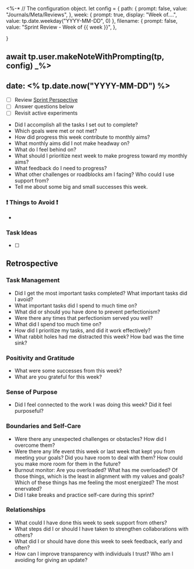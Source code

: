 <%-*
// The configuration object.
let config = {
	path: {
		prompt: false,
		value: "Journals/Meta/Reviews",
    },
	week: {
		 prompt: true,
		 display: "Week of....",
		 value:  tp.date.weekday("YYYY-MM-DD", 0)
	},
    filename: {
	    prompt: false,
	    value: "Sprint Review - Week of {{ week }}",
    },
    
}
    
await tp.user.makeNoteWithPrompting(tp, config)
_%>
---
date: <% tp.date.now("YYYY-MM-DD") %>
---


- [ ] Review [Sprint Perspective](omnifocus:///perspective/kVY6xIOnrVc)
- [ ] Answer questions below
- [ ] Revisit active experiments

- Did I accomplish all the tasks I set out to complete?
- Which goals were met or not met?
- How did progress this week contribute to monthly aims?
- What monthly aims did I not make headway on?
- What do I feel behind on?
- What should I prioritize next week to make progress toward my monthly aims?
- What feedback do I need to progress?
- What other challenges or roadblocks am I facing? Who could I use support from?
- Tell me about some big and small successes this week.

### ❗️ Things to Avoid ❗️

- 

### Task Ideas

- [ ] 

## Retrospective

### Task Management 

- Did I get the most important tasks completed? What important tasks did I avoid?
- What important tasks did I spend to much time on?
- What did or should you have done to prevent perfectionism?
- Were there any times that perfectionism served you well?
- What did I spend too much time on?
- How did I prioritize my tasks, and did it work effectively?
- What rabbit holes had me distracted this week? How bad was the time sink? 
### Positivity and Gratitude 

- What were some successes from this week?
- What are you grateful for this week?
### Sense of Purpose

- Did I feel connected to the work I was doing this week? Did it feel purposeful?
### Boundaries and Self-Care

- Were there any unexpected challenges or obstacles? How did I overcome them?
- Were there any life event this week or last week that kept you from meeting your goals? Did you have room to deal with them? How could you make more room for them in the future?
- Burnout monitor: Are you overloaded? What has me overloaded? Of those things, which is the least in alignment with my values and goals? Which of these things has me feeling the most energized? The most enervated? 
- Did I take breaks and practice self-care during this sprint?
### Relationships 

- What could I have done this week to seek support from others?
- What steps did I or should I have taken to strengthen collaborations with others?
- What did I or should have done this week to seek feedback, early and often?
- How can I improve transparency with individuals I trust? Who am I avoiding for giving an update?